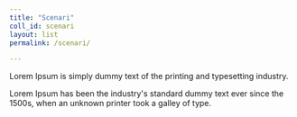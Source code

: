 ```yaml
---
title: "Scenari"
coll_id: scenari
layout: list
permalink: /scenari/

---
```



Lorem Ipsum is simply dummy text of the printing and typesetting industry.

Lorem Ipsum has been the industry's standard dummy text ever since the 1500s, when an unknown printer took a galley of type.